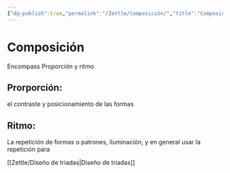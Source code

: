 ```yaml
---
{"dg-publish":true,"permalink":"/Zettle/Composición/","title":"Composición","tags":["Idea,"],"created":"2023-04-24T16:32:55.822-05:00","updated":"2023-08-26T20:25:50.861-05:00"}
---
```



# Composición

 Encompass Proporción y ritmo

## Prorporción:

 el contraste y posicionamiento de las formas
## Ritmo:

La repetición de formas o patrones, iluminación, y en general usar la repetición para 

[[Zettle/Diseño de triadas\|Diseño de triadas]]

